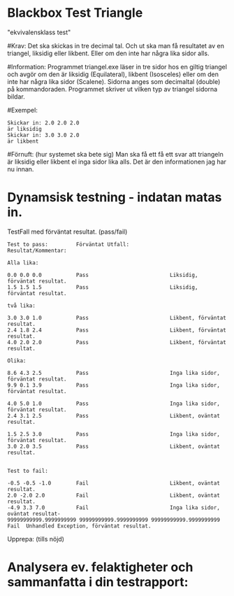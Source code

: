 Blackbox Test Triangle
===========================


"ekvivalensklass test"

#Krav:
Det ska skickas in tre decimal tal. Och ut ska man få resultatet av en triangel, liksidig eller likbent. Eller 
om den inte har några lika sidor alls.

#Information:
Programmet triangel.exe läser in tre sidor hos en giltig triangel och avgör om den är liksidig (Equilateral),
likbent (Isosceles) eller om den inte har några lika sidor (Scalene). Sidorna anges som decimaltal (double) på
kommandoraden. Programmet skriver ut vilken typ av triangel sidorna bildar. 

#Exempel:

    Skickar in: 2.0 2.0 2.0
    är liksidig
    Skickar in: 3.0 3.0 2.0
    är likbent

#Förnuft: (hur systemet ska bete sig)
Man ska få ett få ett svar att triangeln är liksidig eller likbent el inga sidor lika alls. Det är den 
informationen jag har nu innan.

Dynamsisk testning - indatan matas in.
===========================
TestFall med förväntat resultat. (pass/fail)

    Test to pass:         Förväntat Utfall:             Resultat/Kommentar:                 
    
    Alla lika:

    0.0 0.0 0.0           Pass                          Liksidig, förväntat resultat.
    1.5 1.5 1.5           Pass                          Liksidig, förväntat resultat.
    
    två lika:

    3.0 3.0 1.0           Pass                          Likbent, förväntat resultat.
    2.4 1.8 2.4           Pass                          Likbent, förväntat resultat.
    4.0 2.0 2.0           Pass                          Likbent, förväntat resultat.
    
    Olika:

    8.6 4.3 2.5           Pass                          Inga lika sidor, förväntat resultat.
    9.9 0.1 3.9           Pass                          Inga lika sidor, förväntat resultat.
    
    4.0 5.0 1.0           Pass                          Inga lika sidor, förväntat resultat.
    2.4 3.1 2.5           Pass                          Likbent, oväntat resultat.
    
    1.5 2.5 3.0           Pass                          Inga lika sidor, förväntat resultat.
    3.0 2.0 3.5           Pass                          Likbent, oväntat resultat.
    

    Test to fail:

    -0.5 -0.5 -1.0        Fail                          Likbent, oväntat resultat.
    2.0 -2.0 2.0          Fail                          Likbent, oväntat resultat.
    -4.9 3.3 7.0          Fail                          Inga lika sidor, oväntat resultat-
    99999999999.9999999999 99999999999.9999999999 99999999999.9999999999     Fail  Unhandled Exception, förväntat resultat.  
    
Upprepa: (tills nöjd)

Analysera ev. felaktigheter och sammanfatta i din testrapport:
===========================
